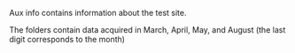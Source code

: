 Aux info contains information about the test site.

The folders contain data acquired in March, April, May, and August (the last digit corresponds to the month)
